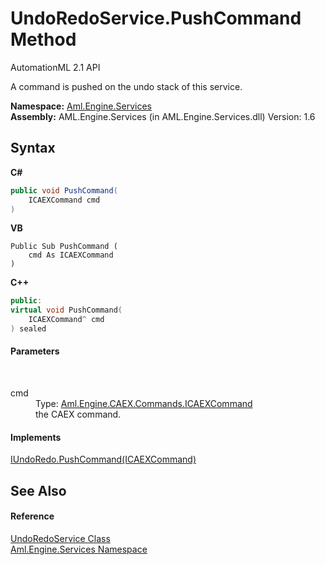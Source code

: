 # UndoRedoService.PushCommand Method 
AutomationML 2.1 API 

A command is pushed on the undo stack of this service.

**Namespace:**&nbsp;<a href="N_Aml_Engine_Services">Aml.Engine.Services</a><br />**Assembly:**&nbsp;AML.Engine.Services (in AML.Engine.Services.dll) Version: 1.6

## Syntax

**C#**<br />
``` C#
public void PushCommand(
	ICAEXCommand cmd
)
```

**VB**<br />
``` VB
Public Sub PushCommand ( 
	cmd As ICAEXCommand
)
```

**C++**<br />
``` C++
public:
virtual void PushCommand(
	ICAEXCommand^ cmd
) sealed
```


#### Parameters
&nbsp;<dl><dt>cmd</dt><dd>Type: <a href="T_Aml_Engine_CAEX_Commands_ICAEXCommand">Aml.Engine.CAEX.Commands.ICAEXCommand</a><br />the CAEX command.</dd></dl>

#### Implements
<a href="M_Aml_Engine_Services_Interfaces_IUndoRedo_PushCommand">IUndoRedo.PushCommand(ICAEXCommand)</a><br />

## See Also


#### Reference
<a href="T_Aml_Engine_Services_UndoRedoService">UndoRedoService Class</a><br /><a href="N_Aml_Engine_Services">Aml.Engine.Services Namespace</a><br />